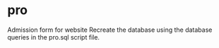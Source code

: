 # pro
Admission form for website
Recreate the database using the database queries in the pro.sql script file.
